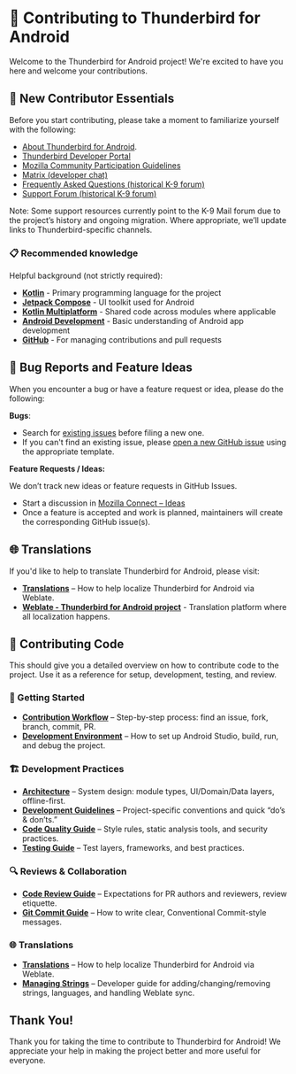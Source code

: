 # 🤝 Contributing to Thunderbird for Android

Welcome to the Thunderbird for Android project! We're excited to have you here and welcome your contributions.

## 🌱 New Contributor Essentials

Before you start contributing, please take a moment to familiarize yourself with the following:

- [About Thunderbird for Android](about.md).
- [Thunderbird Developer Portal](https://developer.thunderbird.net/)
- [Mozilla Community Participation Guidelines](https://www.mozilla.org/en-US/about/governance/policies/participation/)
- [Matrix (developer chat)](https://matrix.to/#/#tb-mobile-dev:mozilla.org)
- [Frequently Asked Questions (historical K-9 forum)](https://forum.k9mail.app/c/faq)
- [Support Forum (historical K-9 forum)](https://forum.k9mail.app/)

Note: Some support resources currently point to the K-9 Mail forum due to the project’s history and ongoing migration.
Where appropriate, we’ll update links to Thunderbird-specific channels.

### 📋 Recommended knowledge

Helpful background (not strictly required):

- **[Kotlin](https://kotlinlang.org/docs/home.html)** - Primary programming language for the project
- **[Jetpack Compose](https://developer.android.com/jetpack/compose)** - UI toolkit used for Android
- **[Kotlin Multiplatform](https://kotlinlang.org/docs/multiplatform.html)** - Shared code across modules where applicable
- **[Android Development](https://developer.android.com/guide)** - Basic understanding of Android app development
- **[GitHub](https://docs.github.com/en)** - For managing contributions and pull requests

## 🐛 Bug Reports and Feature Ideas

When you encounter a bug or have a feature request or idea, please do the following:

**Bugs**:
- Search for [existing issues](https://github.com/thunderbird/thunderbird-android/issues?q=is%3Aissue) before filing a new one.
- If you can't find an existing issue, please [open a new GitHub issue](https://github.com/thunderbird/thunderbird-android/issues/new/choose) using the appropriate template.

**Feature Requests / Ideas:**

We don’t track new ideas or feature requests in GitHub Issues.

- Start a discussion in [Mozilla Connect – Ideas](https://connect.mozilla.org/t5/ideas/idb-p/ideas/label-name/thunderbird%20android)
- Once a feature is accepted and work is planned, maintainers will create the corresponding GitHub issue(s).

## 🌐 Translations

If you'd like to help to translate Thunderbird for Android, please visit:

- **[Translations](contributing/translations.md)** – How to help localize Thunderbird for Android via Weblate.
- **[Weblate - Thunderbird for Android project](https://hosted.weblate.org/projects/tb-android/)** - Translation platform where all localization happens.

## 🤝 Contributing Code

This should give you a detailed overview on how to contribute code to the project. Use it as a reference for setup,
development, testing, and review.

### 🚀 Getting Started

* **[Contribution Workflow](contributing/contribution-workflow.md)** – Step-by-step process: find an issue, fork, branch, commit, PR.
* **[Development Environment](contributing/development-environment.md)** – How to set up Android Studio, build, run, and debug the project.

### 🏗️ Development Practices

* **[Architecture](architecture/README.md)** – System design: module types, UI/Domain/Data layers, offline-first.
* **[Development Guidelines](contributing/development-guide.md)** – Project-specific conventions and quick “do’s & don’ts.”
* **[Code Quality Guide](contributing/code-quality-guide.md)** – Style rules, static analysis tools, and security practices.
* **[Testing Guide](contributing/testing-guide.md)** – Test layers, frameworks, and best practices.

### 🔍 Reviews & Collaboration

* **[Code Review Guide](contributing/code-review-guide.md)** – Expectations for PR authors and reviewers, review etiquette.
* **[Git Commit Guide](contributing/git-commit-guide.md)** – How to write clear, Conventional Commit-style messages.

### 🌐 Translations

* **[Translations](contributing/translations.md)** – How to help localize Thunderbird for Android via Weblate.
* **[Managing Strings](contributing/managing-strings.md)** – Developer guide for adding/changing/removing strings, languages, and handling Weblate sync.

## Thank You!

Thank you for taking the time to contribute to Thunderbird for Android! We appreciate your help in making the project better and more useful for everyone.
